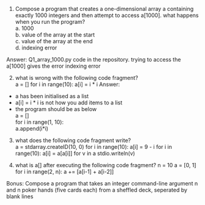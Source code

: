 1. Compose a program that creates a one-dimensional array a containing exactly 1000 integers and then attempt to access a[1000]. what happens when you run the program?  
a. 1000  
b. value of the array at the start  
c. value of the array at the end  
d. indexing error  

Answer: Q1_array_1000.py code in the repository. trying to access the a[1000] gives the error indexing error   
  
2. what is wrong with the following code fragment?  
    a = []
    for i in range(10):
        a[i] = i * i
Answer:
- a has been initialised as a list  
- a[i] = i * i is not how you add items to a list 
- the program should be as below  
a = []  
for i in range(1, 10):  
    a.append(i*i)  

3. what does the following code fragment write?  
    a = stdarray.createID(10, 0)
    for i in range(10):
        a[i] = 9 - i
    for i in range(10):
        a[i] = a[a[i]]
    for v in a
        stdio.writeln(v)

4. what is a[] after executing the following code fragment?
    n = 10
    a = [0, 1]
    for i in range(2, n):
        a += [a[i-1] + a[i-2]]

Bonus: Compose a program that takes an integer command-line argument n and n poker hands (five cards each) from a sheffled deck, seperated by blank lines

